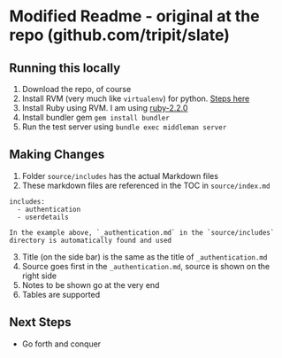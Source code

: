 # Modified Readme - original at the repo (github.com/tripit/slate)

## Running this locally
1. Download the repo, of course
2. Install RVM (very much like `virtualenv`) for python. [Steps here](https://rvm.io/rvm/install)
3. Install Ruby using RVM. I am using [ruby-2.2.0](https://www.ruby-lang.org/en/news/2014/12/25/ruby-2-2-0-released/)
4. Install bundler gem `gem install bundler`
5. Run the test server using `bundle exec middleman server`

## Making Changes
1. Folder `source/includes` has the actual Markdown files
2. These markdown files are referenced in the TOC in `source/index.md`
```
includes:
  - authentication
  - userdetails
```
    In the example above, `_authentication.md` in the `source/includes` directory is automatically found and used
3. Title (on the side bar) is the same as the title of `_authentication.md`
4. Source goes first in the `_authentication.md`, source is shown on the right side
5. Notes to be shown go at the very end
6. Tables are supported

## Next Steps
* Go forth and conquer
